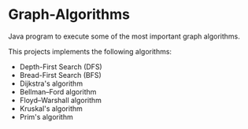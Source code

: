 # Graph-Algorithms
Java program to execute some of the most important graph algorithms.

This projects implements the following algorithms:

- Depth-First Search (DFS)
- Bread-First Search (BFS)
- Dijkstra's algorithm
- Bellman–Ford algorithm
- Floyd–Warshall algorithm
- Kruskal's algorithm
- Prim's algorithm

